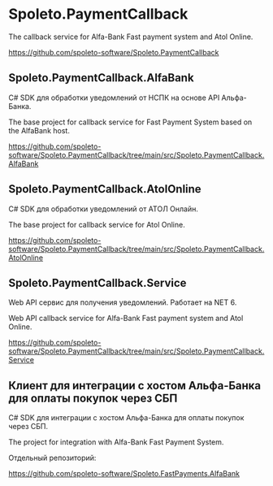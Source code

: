 # Spoleto.PaymentCallback

The callback service for Alfa-Bank Fast payment system and Atol Online.

https://github.com/spoleto-software/Spoleto.PaymentCallback

## Spoleto.PaymentCallback.AlfaBank

C# SDK для обработки уведомлений от НСПК на основе API Альфа-Банка.

The base project for callback service for Fast Payment System based on the AlfaBank host.

https://github.com/spoleto-software/Spoleto.PaymentCallback/tree/main/src/Spoleto.PaymentCallback.AlfaBank

## Spoleto.PaymentCallback.AtolOnline

C# SDK для обработки уведомлений от АТОЛ Онлайн.

The base project for callback service for Atol Online.

https://github.com/spoleto-software/Spoleto.PaymentCallback/tree/main/src/Spoleto.PaymentCallback.AtolOnline

## Spoleto.PaymentCallback.Service

Web API сервис для получения уведомлений. Работает на NET 6.

Web API callback service for Alfa-Bank Fast payment system and Atol Online.

https://github.com/spoleto-software/Spoleto.PaymentCallback/tree/main/src/Spoleto.PaymentCallback.Service

## Клиент для интеграции с хостом Альфа-Банка для оплаты покупок через СБП

C# SDK для интеграции с хостом Альфа-Банка для оплаты покупок через СБП.

The project for integration with Alfa-Bank Fast Payment System.

Отдельный репозиторий:

https://github.com/spoleto-software/Spoleto.FastPayments.AlfaBank